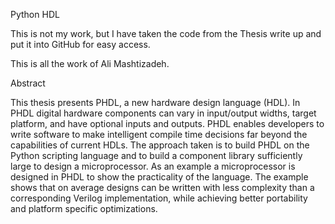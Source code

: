 Python HDL

This is not my work, but I have taken the code from the Thesis write up and put it into GitHub for easy access.

This is all the work of Ali Mashtizadeh.

Abstract

This thesis presents PHDL, a new hardware design language (HDL). In PHDL digital
hardware components can vary in input/output widths, target platform, and have optional
inputs and outputs. PHDL enables developers to write software to make intelligent compile
time decisions far beyond the capabilities of current HDLs. The approach taken is to build
PHDL on the Python scripting language and to build a component library sufficiently large
to design a microprocessor. As an example a microprocessor is designed in PHDL to show
the practicality of the language. The example shows that on average designs can be written
with less complexity than a corresponding Verilog implementation, while achieving better
portability and platform specific optimizations.

